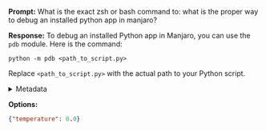 **Prompt:**
What is the exact zsh or bash command to: what is the proper way to debug an installed python app in manjaro?

**Response:**
To debug an installed Python app in Manjaro, you can use the `pdb` module. Here is the command:

```shell
python -m pdb <path_to_script.py>
```

Replace `<path_to_script.py>` with the actual path to your Python script.

<details><summary>Metadata</summary>

- Duration: 3955 ms
- Datetime: 2023-08-14T08:11:23.320238
- Model: gpt-3.5-turbo-0613

</details>

**Options:**
```json
{"temperature": 0.0}
```


